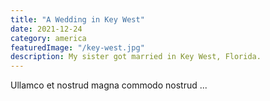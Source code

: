 ```yaml
---
title: "A Wedding in Key West"
date: 2021-12-24
category: america
featuredImage: "/key-west.jpg"
description: My sister got married in Key West, Florida.
---
```


Ullamco et nostrud magna commodo nostrud ...